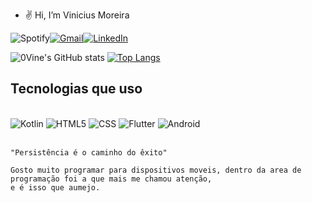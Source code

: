 - ✌️ Hi, I’m Vinicius Moreira

![Spotify](https://img.shields.io/badge/Spotify-1ED760?style=for-the-badge&logo=spotify&logoColor=white)[![Gmail](https://img.shields.io/badge/Gmail-D14836?style=for-the-badge&logo=gmail&logoColor=white)](Moreira4129@gmail.com)[![LinkedIn](https://img.shields.io/badge/linkedin-%230077B5.svg?style=for-the-badge&logo=linkedin&logoColor=white)](https://www.linkedin.com/in/vinicius-moreira-6879b41b0/)

   
![0Vine's GitHub stats](https://github-readme-stats.vercel.app/api?username=0Vine&show_icons=true&theme=tokyonight) [![Top Langs](https://github-readme-stats.vercel.app/api/top-langs/?username=0vine&layout=compact)](https://github.com/0vine/github-readme-stats)

  ## Tecnologias que uso 
  <div style="display: inline_block"><br/>
   <img align+"center" alt=Kotlin src="https://img.shields.io/badge/kotlin-%230095D5.svg?style=for-the-badge&logo=kotlin&logoColor=white" />
    <img align+"center" alt=HTML5 src="https://img.shields.io/badge/html5-%23E34F26.svg?style=for-the-badge&logo=html5&logoColor=white" />
    <img align+"center" alt=CSS src="https://img.shields.io/badge/css3-%231572B6.svg?style=for-the-badge&logo=css3&logoColor=white" />
    <img align+"center" alt=Flutter src="https://img.shields.io/badge/Flutter-%2302569B.svg?style=for-the-badge&logo=Flutter&logoColor=white" />
    <img align+"center" alt=Android Studio src="https://img.shields.io/badge/Android%20Studio-3DDC84.svg?style=for-the-badge&logo=android-studio&logoColor=white" />
    <div/><br/>
    
    "Persistência é o caminho do êxito"
    
    Gosto muito programar para dispositivos moveis, dentro da area de programação foi a que mais me chamou atenção,
    e é isso que aumejo.

